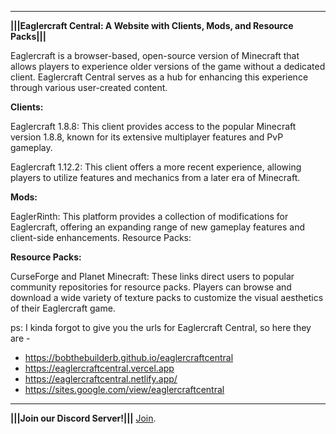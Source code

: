 -----------------------------------------------------------------------------------------------------------------------------------------------------------------------------------------------------------------------------------------------------------------

**|||Eaglercraft Central: A Website with Clients, Mods, and Resource Packs|||**

Eaglercraft is a browser-based, open-source version of Minecraft that allows players to experience older versions of the game without a dedicated client. Eaglercraft Central serves as a hub for enhancing this experience through various user-created content.

**Clients:**

Eaglercraft 1.8.8: This client provides access to the popular Minecraft version 1.8.8, known for its extensive multiplayer features and PvP gameplay.

Eaglercraft 1.12.2: This client offers a more recent experience, allowing players to utilize features and mechanics from a later era of Minecraft.

**Mods:**

EaglerRinth: This platform provides a collection of modifications for Eaglercraft, offering an expanding range of new gameplay features and client-side enhancements.
Resource Packs:

**Resource Packs:**

CurseForge and Planet Minecraft: These links direct users to popular community repositories for resource packs. Players can browse and download a wide variety of texture packs to customize the visual aesthetics of their Eaglercraft game.

ps: I kinda forgot to give you the urls for Eaglercraft Central, so here they are - 

- https://bobthebuilderb.github.io/eaglercraftcentral
- https://eaglercraftcentral.vercel.app
- https://eaglercraftcentral.netlify.app/
- https://sites.google.com/view/eaglercraftcentral
-----------------------------------------------------------------------------------------------------------------------------------------------------------------------------------------------------------------------------------------------------------------

**|||Join our Discord Server!|||**
[Join](https://pages.github.com/).

